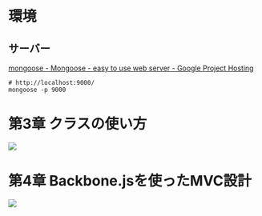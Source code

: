 # 環境

## サーバー

[mongoose - Mongoose - easy to use web server - Google Project Hosting](http://code.google.com/p/mongoose/ "mongoose - Mongoose - easy to use web server - Google Project Hosting")

    # http://localhost:9000/
    mongoose -p 9000


# 第3章 クラスの使い方

![](http://gyazo.com/377c7f4ef5bb14c22fd42665ca4e9340.png)


# 第4章 Backbone.jsを使ったMVC設計

![](http://gyazo.com/7ea33aa9b8b84a4b52fa82814879d459.png)